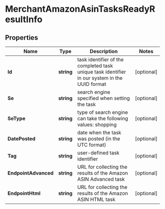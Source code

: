 # MerchantAmazonAsinTasksReadyResultInfo


## Properties

| Name | Type | Description | Notes |
|------------ | ------------- | ------------- | -------------|
**Id** | **string** | task identifier of the completed task<br>unique task identifier in our system in the UUID format |[optional]|
**Se** | **string** | search engine specified when setting the task |[optional]|
**SeType** | **string** | type of search engine<br>can take the following values: shopping |[optional]|
**DatePosted** | **string** | date when the task was posted (in the UTC format) |[optional]|
**Tag** | **string** | user-defined task identifier |[optional]|
**EndpointAdvanced** | **string** | URL for collecting the results of the Amazon ASIN Advanced task |[optional]|
**EndpointHtml** | **string** | URL for collecting the results of the Amazon ASIN HTML task |[optional]|
